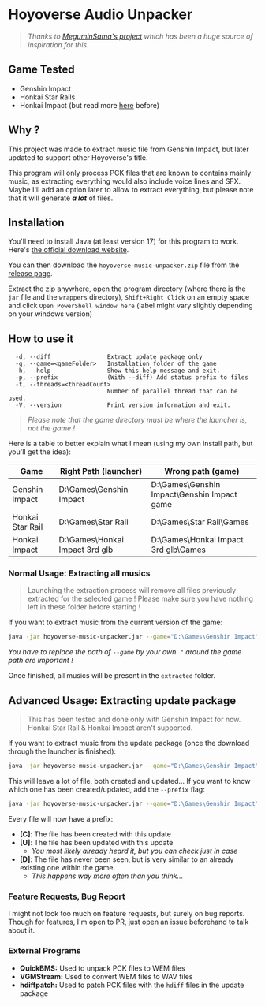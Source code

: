 # Hoyoverse Audio Unpacker

> *Thanks to [MeguminSama's project](https://github.com/MeguminSama/genshin-audio-extractor) which has been a huge
source of
inspiration for this.*

## Game Tested

- Genshin Impact
- Honkai Star Rails
- Honkai Impact (but read more [here](https://github.com/alexpado/hoyoverse-music-unpacker/issues/2) before)

## Why ?

This project was made to extract music file from Genshin Impact, but later updated to support other Hoyoverse's title.

This program will only process PCK files that are known to contains mainly music, as extracting everything would also
include voice lines and SFX. Maybe I'll add an option later to allow to extract everything, but please note that it will
generate ***a lot*** of files.

## Installation

You'll need to install Java (at least version 17) for this program to work.
Here's [the official download website](https://www.oracle.com/java/technologies/downloads/).

You can then download the `hoyoverse-music-unpacker.zip` file from
the [release page](https://github.com/alexpado/hoyoverse-music-unpacker/releases).

Extract the zip anywhere, open the program directory (where there is the `jar` file and the `wrappers`
directory), `Shift+Right Click` on an empty space and click `Open PowerShell window here` (label might vary slightly
depending on your windows version)

## How to use it

```
  -d, --diff                Extract update package only
  -g, --game=<gameFolder>   Installation folder of the game
  -h, --help                Show this help message and exit.
  -p, --prefix              (With --diff) Add status prefix to files
  -t, --threads=<threadCount>
                            Number of parallel thread that can be used.
  -V, --version             Print version information and exit.
```

> *Please note that the game directory must be where the launcher is, not the game !*

Here is a table to better explain what I mean (using my own install path, but you'll get the idea):

| Game             | Right Path (launcher)          | Wrong path (game)                           |
|------------------|--------------------------------|---------------------------------------------|
| Genshin Impact   | D:\Games\Genshin Impact        | D:\Games\Genshin Impact\Genshin Impact game |
| Honkai Star Rail | D:\Games\Star Rail             | D:\Games\Star Rail\Games                    |
| Honkai Impact    | D:\Games\Honkai Impact 3rd glb | D:\Games\Honkai Impact 3rd glb\Games        |

### Normal Usage: Extracting all musics

> Launching the extraction process will remove all files previously extracted for the selected game ! Please make sure
> you have nothing left in these folder before starting !

If you want to extract music from the current version of the game:

```bash
java -jar hoyoverse-music-unpacker.jar --game="D:\Games\Genshin Impact"
```

*You have to replace the path of `--game` by your own. `"` around the game path are important !*

Once finished, all musics will be present in the `extracted` folder.

## Advanced Usage: Extracting update package
> This has been tested and done only with Genshin Impact for now. Honkai Star Rail & Honkai Impact aren't supported.

If you want to extract music from the update package (once the download through the launcher is finished):

```bash
java -jar hoyoverse-music-unpacker.jar --game="D:\Games\Genshin Impact" --diff
```

This will leave a lot of file, both created and updated... If you want to know which one has been
created/updated, add the `--prefix` flag:

```bash
java -jar hoyoverse-music-unpacker.jar --game="D:\Games\Genshin Impact" --diff --prefix
```

Every file will now have a prefix:

- **[C]**: The file has been created with this update
- **[U]**: The file has been updated with this update
    - *You most likely already heard it, but you can check just in case*
- **[D]**: The file has never been seen, but is very similar to an already existing one within the game.
    - *This happens way more often than you think...*

### Feature Requests, Bug Report

I might not look too much on feature requests, but surely on bug reports. Though for features, I'm open to PR, just open
an issue beforehand to talk about it.

### External Programs

- **QuickBMS:** Used to unpack PCK files to WEM files
- **VGMStream:** Used to convert WEM files to WAV files
- **hdiffpatch:** Used to patch PCK files with the `hdiff` files in the update package

